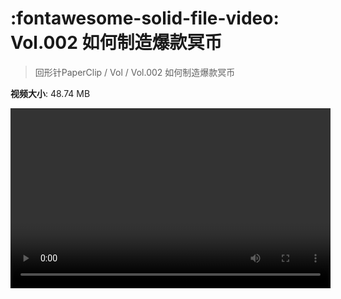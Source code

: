 # :fontawesome-solid-file-video: Vol.002 如何制造爆款冥币

> 回形针PaperClip / Vol / Vol.002 如何制造爆款冥币

**视频大小**: 48.74 MB

<video id="V-49c3a0c052b884e22792db8c5c2f5c7f" width="512" height="288" preload="none" playsinline webkit-playsinline></video>